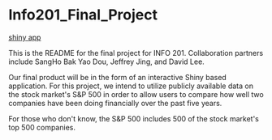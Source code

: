 # Info201_Final_Project

[shiny app](https://douy.shinyapps.io/ShinyApp/)

This is the README for the final project for INFO 201. Collaboration partners include SangHo Bak Yao Dou, Jeffrey Jing, and David Lee. 

Our final product will be in the form of an interactive Shiny based application. For this project, we intend to utilize publicly available data on the stock market's S&P 500 in order to allow users to compare how well two companies have been doing financially over the past five years. 

For those who don't know, the S&P 500 includes 500 of the stock market's top 500 companies.
